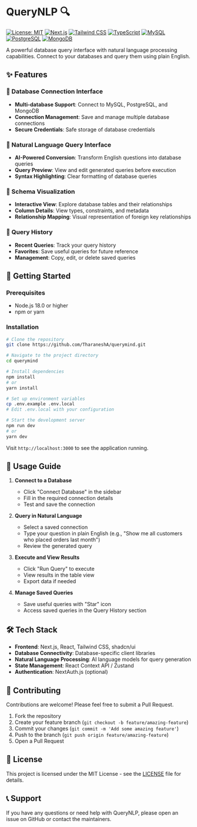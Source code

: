 # QueryNLP 🔍

[![License: MIT](https://img.shields.io/badge/License-MIT-yellow.svg)](https://opensource.org/licenses/MIT)
[![Next.js](https://img.shields.io/badge/Next.js-13.4+-000000?style=flat&logo=next.js&logoColor=white)](https://nextjs.org/)
[![Tailwind CSS](https://img.shields.io/badge/Tailwind_CSS-38B2AC?style=flat&logo=tailwind-css&logoColor=white)](https://tailwindcss.com/)
[![TypeScript](https://img.shields.io/badge/TypeScript-007ACC?style=flat&logo=typescript&logoColor=white)](https://www.typescriptlang.org/)
[![MySQL](https://img.shields.io/badge/MySQL-00000F?style=flat&logo=mysql&logoColor=white)](https://www.mysql.com/)
[![PostgreSQL](https://img.shields.io/badge/PostgreSQL-316192?style=flat&logo=postgresql&logoColor=white)](https://www.postgresql.org/)
[![MongoDB](https://img.shields.io/badge/MongoDB-4EA94B?style=flat&logo=mongodb&logoColor=white)](https://www.mongodb.com/)

A powerful database query interface with natural language processing capabilities. Connect to your databases and query them using plain English.

## ✨ Features

### 🔌 Database Connection Interface
- **Multi-database Support**: Connect to MySQL, PostgreSQL, and MongoDB
- **Connection Management**: Save and manage multiple database connections
- **Secure Credentials**: Safe storage of database credentials

### 💬 Natural Language Query Interface
- **AI-Powered Conversion**: Transform English questions into database queries
- **Query Preview**: View and edit generated queries before execution
- **Syntax Highlighting**: Clear formatting of database queries

### 📐 Schema Visualization
- **Interactive View**: Explore database tables and their relationships
- **Column Details**: View types, constraints, and metadata
- **Relationship Mapping**: Visual representation of foreign key relationships

### 📜 Query History
- **Recent Queries**: Track your query history
- **Favorites**: Save useful queries for future reference
- **Management**: Copy, edit, or delete saved queries

## 🚀 Getting Started

### Prerequisites
- Node.js 18.0 or higher
- npm or yarn

### Installation

```bash
# Clone the repository
git clone https://github.com/TharaneshA/querymind.git

# Navigate to the project directory
cd querymind

# Install dependencies
npm install
# or
yarn install

# Set up environment variables
cp .env.example .env.local
# Edit .env.local with your configuration

# Start the development server
npm run dev
# or
yarn dev
```

Visit `http://localhost:3000` to see the application running.

## 📖 Usage Guide

1. **Connect to a Database**
   - Click "Connect Database" in the sidebar
   - Fill in the required connection details
   - Test and save the connection

2. **Query in Natural Language**
   - Select a saved connection
   - Type your question in plain English (e.g., "Show me all customers who placed orders last month")
   - Review the generated query

3. **Execute and View Results**
   - Click "Run Query" to execute
   - View results in the table view
   - Export data if needed

4. **Manage Saved Queries**
   - Save useful queries with "Star" icon
   - Access saved queries in the Query History section

## 🛠️ Tech Stack

- **Frontend**: Next.js, React, Tailwind CSS, shadcn/ui
- **Database Connectivity**: Database-specific client libraries
- **Natural Language Processing**: AI language models for query generation
- **State Management**: React Context API / Zustand
- **Authentication**: NextAuth.js (optional)

## 🤝 Contributing

Contributions are welcome! Please feel free to submit a Pull Request.

1. Fork the repository
2. Create your feature branch (`git checkout -b feature/amazing-feature`)
3. Commit your changes (`git commit -m 'Add some amazing feature'`)
4. Push to the branch (`git push origin feature/amazing-feature`)
5. Open a Pull Request

## 📝 License

This project is licensed under the MIT License - see the [LICENSE](LICENSE) file for details.

## 📞 Support

If you have any questions or need help with QueryNLP, please open an issue on GitHub or contact the maintainers.

